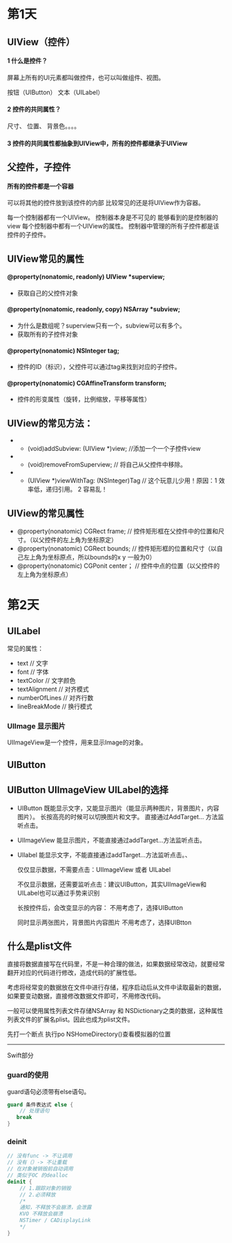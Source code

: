 # 第1天

## UIView（控件）

#### 1 什么是控件？ 
屏幕上所有的UI元素都叫做控件，也可以叫做组件、视图。

按钮（UIButton）   文本（UILabel）

#### 2 控件的共同属性？

尺寸、 位置、 背景色。。。。

#### 3 控件的共同属性都抽象到UIView中，所有的控件都继承于UIView


## 父控件，子控件

#### 所有的控件都是一个容器

可以将其他的控件放到该控件的内部
比较常见的还是将UIView作为容器。

每一个控制器都有一个UIView。
控制器本身是不可见的
能够看到的是控制器的view
每个控制器中都有一个UIView的属性。
控制器中管理的所有子控件都是该控件的子控件。


## UIView常见的属性

#### @property(nonatomic, readonly) UIView *superview;

* 获取自己的父控件对象

#### @property(nonatomic, readonly, copy) NSArray *subview;   

* 为什么是数组呢？superview只有一个，subview可以有多个。
* 获取所有的子控件对象

#### @property(nonatomic) NSInteger tag;   

* 控件的ID（标识），父控件可以通过tag来找到对应的子控件。

#### @property(nonatomic) CGAffineTransform transform;   

* 控件的形变属性（旋转，比例缩放，平移等属性）

## UIView的常见方法：

* - (void)addSubview: (UIView *)view;     //添加一个一个子控件view
* - (void)removeFromSuperview;   // 将自己从父控件中移除。
* - (UIView *)viewWithTag: (NSInteger)Tag   // 这个玩意儿少用！原因：1 效率低，递归引用。 2 容易乱！

## UIView的常见属性

* @property(nonatomic) CGRect frame;     // 控件矩形框在父控件中的位置和尺寸。（以父控件的左上角为坐标原定）
* @property(nonatomic) CGRect bounds;    // 控件矩形框的位置和尺寸（以自己左上角为坐标原点，所以bounds的x y 一般为0）
* @property(nonatomic) CGPonit center；   // 控件中点的位置（以父控件的左上角为坐标原点）



# 第2天

## UILabel

常见的属性：
* text    // 文字
* font    // 字体
* textColor     // 文字颜色
* textAlignment  // 对齐模式
* numberOfLines  // 对齐行数
* lineBreakMode   // 换行模式



### UIImage 显示图片

UIImageView是一个控件，用来显示Image的对象。


## UIButton


## UIButton UIImageView UILabel的选择

* UIButton
	既能显示文字，又能显示图片（能显示两种图片，背景图片，内容图片）。
	长按高亮的时候可以切换图片和文字。
	直接通过AddTarget... 方法监听点击。
* UIImageView
	能显示图片，不能直接通过addTarget...方法监听点击。
	
* UIlabel
	能显示文字，不能直接通过addTarget...方法监听点击。、
	
	
	仅仅显示数据，不需要点击：UIImageView 或者 UILabel
	
	不仅显示数据，还需要监听点击：建议UIButton，其实UIImageView和UILabel也可以通过手势来识别
	
	长按控件后，会改变显示的内容： 不用考虑了，选择UIButton
	
	同时显示两张图片，背景图片内容图片  不用考虑了，选择UIBtton
	
	
	
## 什么是plist文件

直接将数据直接写在代码里，不是一种合理的做法，如果数据经常改动，就要经常翻开对应的代码进行修改，造成代码的扩展性低。

考虑将经常变的数据放在文件中进行存储，程序启动后从文件中读取最新的数据，如果要变动数据，直接修改数据文件即可，不用修改代码。

一般可以使用属性列表文件存储NSArray 和 NSDictionary之类的数据，这种属性列表文件的扩展名plist。因此也成为plist文件。


先打一个断点 执行po NSHomeDirectory()查看模拟器的位置





------


Swift部分

### guard的使用

guard语句必须带有else语句。

```swift
guard 条件表达式 else {
	// 处理语句
   break
}
```



### deinit

```swift
// 没有func -> 不让调用
// 没有（）-> 不让重载
// 在对象被销毁前自动调用
// 类似于OC 的dealloc
deinit {
	// 1.跟踪对象的销毁
	// 2.必须释放
	/*
	通知，不释放不会崩溃，会泄露
	KVO 不释放会崩溃
	NSTimer / CADisplayLink
	*/
}
```	





